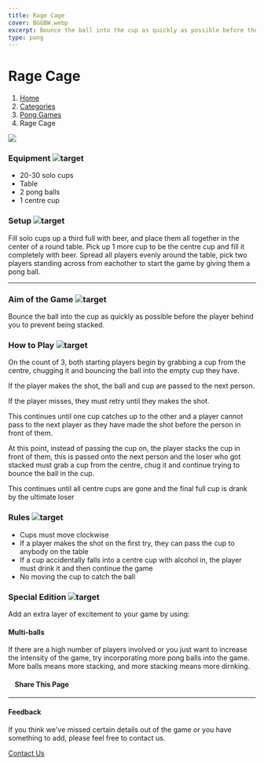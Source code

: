 ```yaml
---
title: Rage Cage
cover: BGGBW.webp
excerpt: Bounce the ball into the cup as quickly as possible before the player behind you to prevent being stacked.
type: pong
---
```


# Rage Cage

1.  [Home](/)
2.  [Categories](GameCategories)
3.  [Pong Games](GameCategories/PongGames)
4.  Rage Cage

![](/images/ragecage.webp)

### Equipment ![target](/images/liquor.webp)

-   20-30 solo cups
-   Table
-   2 pong balls
-   1 centre cup

### Setup ![target](/images/settings.webp)

Fill solo cups up a third full with beer, and place them all together in the center of a round table. Pick up 1 more cup to be the centre cup and fill it completely with beer. Spread all players evenly around the table, pick two players standing across from eachother to start the game by giving them a pong ball.

* * *

### Aim of the Game ![target](/images/target.webp)

Bounce the ball into the cup as quickly as possible before the player behind you to prevent being stacked.

### How to Play ![target](/images/question.webp)

On the count of 3, both starting players begin by grabbing a cup from the centre, chugging it and bouncing the ball into the empty cup they have.

If the player makes the shot, the ball and cup are passed to the next person.

If the player misses, they must retry until they makes the shot.

This continues until one cup catches up to the other and a player cannot pass to the next player as they have made the shot before the person in front of them.

At this point, instead of passing the cup on, the player stacks the cup in front of them, this is passed onto the next person and the loser who got stacked must grab a cup from the centre, chug it and continue trying to bounce the ball in the cup.

This continues until all centre cups are gone and the final full cup is drank by the ultimate loser

### Rules ![target](/images/rules.webp)

-   Cups must move clockwise
-   If a player makes the shot on the first try, they can pass the cup to anybody on the table
-   If a cup accidentally falls into a centre cup with alcohol in, the player must drink it and then continue the game
-   No moving the cup to catch the ball

### Special Edition ![target](/images/special.webp)

Add an extra layer of excitement to your game by using:

#### **Multi-balls**

If there are a high number of players involved or you just want to increase the intensity of the game, try incorporating more pong balls into the game. More balls means more stacking, and more stacking means more dirnking.

####     Share This Page

[](https://www.facebook.com/sharer/sharer.php?u=beergogglegames.co.uk/GameCategories/PongGames/ragecage)[](https://www.instagram.com/direct/new/)[](https://twitter.com/intent/tweet?url=beergogglegames.co.uk/GameCategories/PongGames/ragecage)

* * *

#### Feedback

If you think we've missed certain details out of the game or you have something to add, please feel free to contact us.

  
  
  
[Contact Us](contact)
